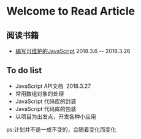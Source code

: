 # Welcome to Read Article
## 阅读书籍
* [编写可维护的JavaScript](https://github.com/heightzhang/Reading-and-Reality/tree/master/%E7%BC%96%E5%86%99%E5%8F%AF%E7%BB%B4%E6%8A%A4%E4%BB%A3%E7%A0%81)  2018.3.6 -- 2018.3.26
## To do list 
 * JavaScript API文档  2018.3.27
 * 常用数组对象的处理
 * JavaScript 代码库的封装
 * JavaScript 代码库的包装
 * 以项目为出发点，开发各种小应用
 
ps:计划并不是一成不变的，会随着变化而变化
